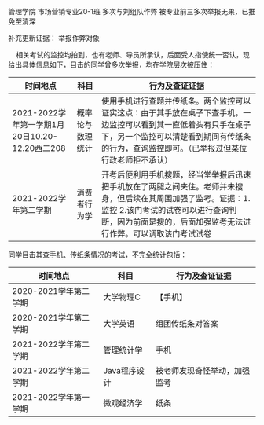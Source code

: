  管理学院    市场营销专业20-1班
多次与刘组队作弊
被专业前三多次举报无果，已推免至清深

补充更新证据：
举报作弊对象

    相关考试的监控均拍到，也有老师、导员所承认，后面受人指使统一否认，现给出具体信息如下，目击的同学曾多次举报，均在学院层次被压住：

| 时间地点 | 科目  | 行为及查证证据 |
| --- | --- | --- |
| 2021-2022学年第一学期1月20日10.20-12.20西二208 | 概率论与数理统计 | 使用手机进行查题并传纸条。两个监控可以证实这点：由于其手放在桌子下查手机，一边监控可以看到其一直低着头有只手在桌子下，另一个监控可以清楚看到期间有传纸条的行为，查询监控即可。（已举报过但某位行政老师拒不承认） |
| 2021-2022学年第二学期 | 消费者行为学 | 开考后便利用手机搜题，经当堂举报后迅速把手机放在了两腿之间夹住。老师并未搜身，但后续在其周围加强了监考。证据：1.监控 2.该门考试的试卷可以进行查询判断，因为前面是搜的，后面加强监考无法进行作弊。可以调取该门考试试卷 |

同学目击其查手机、传纸条情况的考试，不完全统计包括：

| 时间地点 | 科目  | 行为及查证证据 |
| --- | --- | --- |
| 2020-2021学年第二学期 | 大学物理C | 【手机】 |
| 2020-2021学年第二学期 | 大学英语 | 组团传纸条对答案 |
| 2021-2022学年第二学期 | 管理统计学 | 手机  |
| 2021-2022学年第二学期 | Java程序设计 | 被老师发现奇怪举动，加强监考 |
| 2021-2022学年第一学期 | 微观经济学 | 纸条  |
